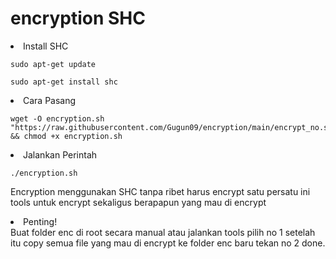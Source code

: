 # encryption SHC

<li>Install SHC</li>
<pre><code>sudo apt-get update</code></pre>
<pre><code>sudo apt-get install shc</code></pre>

<li>Cara Pasang</li>
<pre><code>wget -O encryption.sh "https://raw.githubusercontent.com/Gugun09/encryption/main/encrypt_no.sh" && chmod +x encryption.sh</code></pre>
<li>Jalankan Perintah</li>
<pre><code>./encryption.sh</code></pre>

Encryption menggunakan SHC tanpa ribet harus encrypt satu persatu ini tools untuk encrypt sekaligus berapapun yang mau di encrypt

<li>Penting!</li>
Buat folder enc di root secara manual atau jalankan tools pilih no 1 setelah itu copy semua file yang mau di encrypt ke folder enc baru tekan no 2 done.

